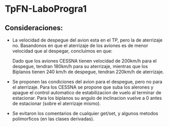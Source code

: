 # TpFN-LaboProgra1

## Consideraciones:
* La velocidad de despegue del avion esta en el TP, pero la de aterrizaje no. Basandonos en que el aterrizaje de los aviones es de menor velocidad que al despegar, concluimos en que:

  Dado que los aviones CESSNA tienen velocidad de 200km/h para el despegue, tendran 180km/h para su aterrizaje, mientras que los Biplanos tienen 240 km/h de despegue, tendran 220km/h de aterrizaje. 

* Se proponen las condiciones del avion para el despegue, pero no para el aterrizaje. Para los CESSNA se propone que suba los alerones y apague el control automatico de estabilizacion de vuelo al terminar de estacionar. Para los biplanos su angulo de inclinacion vuelve a 0 antes de estacionar (sobre el aterrizaje mismo).

* Se evitaron los comentarios de cualquier get/set, y algunos metodos polimorficos (en las clases derivadas).
